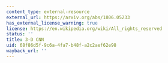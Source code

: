 ```yaml
---
content_type: external-resource
external_url: https://arxiv.org/abs/1806.05233
has_external_license_warning: true
license: https://en.wikipedia.org/wiki/All_rights_reserved
status: ''
title: 3-D CNN
uid: 68f86d5f-9c6a-4fa7-b48f-a2c2aef62e98
wayback_url: ''
---
```

